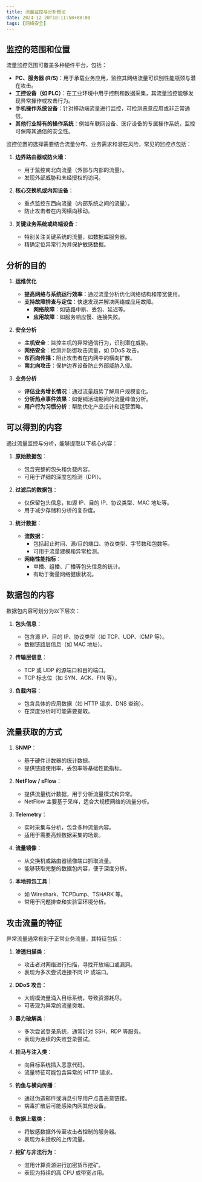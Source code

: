 ```yaml
---
title: 流量监控与分析概论
date: 2024-12-20T18:11:58+08:00
tags: [网络安全]
---
```


## 监控的范围和位置

流量监控范围可覆盖多种硬件平台，包括：

- **PC、服务器 (R/S)**：用于承载业务应用，监控其网络流量可识别性能瓶颈与潜在攻击。
- **工控设备（如 PLC）**：在工业环境中用于控制和数据采集，其流量监控能够发现异常操作或攻击行为。
- **手机操作系统设备**：针对移动端流量进行监控，可检测恶意应用或非正常通信。
- **其他行业特有的操作系统**：例如车联网设备、医疗设备的专属操作系统，监控可保障其通信的安全性。

监控位置的选择需要结合流量分布、业务需求和潜在风险，常见的监控点包括：

1. **边界路由器或防火墙**：

   - 用于监控南北向流量（外部与内部的流量）。
   - 发现外部威胁和未经授权的访问。

2. **核心交换机或内网设备**：

   - 重点监控东西向流量（内部系统之间的流量）。
   - 防止攻击者在内网横向移动。

3. **关键业务系统或终端设备**：
   - 特别关注关键系统的流量，如数据库服务器。
   - 精确定位异常行为并保护敏感数据。

## 分析的目的

1. **运维优化**

   - **提高网络与系统运行效率**：通过流量分析优化网络结构和带宽使用。
   - **支持故障排查与定位**：快速发现并解决网络或应用故障。
     - **网络故障**：如链路中断、丢包、延迟等。
     - **应用故障**：如服务响应慢、连接失败。

2. **安全分析**

   - **主机安全**：监控主机的异常通信行为，识别潜在威胁。
   - **网络安全**：检测并防御攻击流量，如 DDoS 攻击。
   - **东西向传播**：阻止攻击者在内网中的横向扩散。
   - **南北向攻击**：保护边界设备防止外部威胁入侵。

3. **业务分析**
   - **评估业务增长情况**：通过流量趋势了解用户规模变化。
   - **分析热点事件效果**：如促销活动期间的流量峰值分析。
   - **用户行为习惯分析**：帮助优化产品设计和运营策略。

## 可以得到的内容

通过流量监控与分析，能够提取以下核心内容：

1. **原始数据包**：

   - 包含完整的包头和负载内容。
   - 可用于详细的深度包检测（DPI）。

2. **过滤后的数据包**：

   - 仅保留包头信息，如源 IP、目的 IP、协议类型、MAC 地址等。
   - 用于减少存储和分析的复杂度。

3. **统计数据**：
   - **流数据**：
     - 包括起止时间、源/目的端口、协议类型、字节数和包数等。
     - 可用于流量建模和异常检测。
   - **网络性能指标**：
     - 单播、组播、广播等包头信息的统计。
     - 有助于衡量网络健康状况。

## 数据包的内容

数据包内容可划分为以下层次：

1. **包头信息**：

   - 包含源 IP、目的 IP、协议类型（如 TCP、UDP、ICMP 等）。
   - 数据链路层信息（如 MAC 地址）。

2. **传输层信息**：

   - TCP 或 UDP 的源端口和目的端口。
   - TCP 标志位（如 SYN、ACK、FIN 等）。

3. **负载内容**：
   - 包含具体的应用数据（如 HTTP 请求、DNS 查询）。
   - 在深度分析时可能需要提取。

## 流量获取的方式

1. **SNMP**：

   - 基于硬件计数器的统计数据。
   - 提供链路使用率、丢包率等基础性能指标。

2. **NetFlow / sFlow**：

   - 提供流量统计数据，用于分析流量模式和异常。
   - NetFlow 主要基于采样，适合大规模网络的流量分析。

3. **Telemetry**：

   - 实时采集与分析，包含多种流量内容。
   - 适用于需要高频数据采集的场景。

4. **流量镜像**：

   - 从交换机或路由器镜像端口抓取流量。
   - 能够获取完整的数据包内容，便于深度分析。

5. **本地抓包工具**：
   - 如 Wireshark、TCPDump、TSHARK 等。
   - 常用于问题排查和实验室环境分析。

## 攻击流量的特征

异常流量通常有别于正常业务流量，其特征包括：

1. **渗透扫描类**：

   - 攻击者对网络进行扫描，寻找开放端口或漏洞。
   - 表现为多次尝试连接不同 IP 或端口。

2. **DDoS 攻击**：

   - 大规模流量涌入目标系统，导致资源耗尽。
   - 可表现为异常的流量突增。

3. **暴力破解类**：

   - 多次尝试登录系统，通常针对 SSH、RDP 等服务。
   - 表现为连续的失败登录尝试。

4. **挂马与注入类**：

   - 向目标系统插入恶意代码。
   - 流量特征可能包含异常的 HTTP 请求。

5. **钓鱼与横向传播**：

   - 通过伪造邮件或消息引导用户点击恶意链接。
   - 病毒扩散后可能感染内网其他设备。

6. **数据上载类**：

   - 将敏感数据外传至攻击者控制的服务器。
   - 表现为未授权的上传流量。

7. **挖矿与非法行为**：
   - 滥用计算资源进行加密货币挖矿。
   - 表现为持续的高 CPU 或带宽占用。
